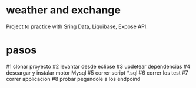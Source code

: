 # weather and exchange
Project to practice with Sring Data, Liquibase, Expose API.

# pasos
#1 clonar proyecto
#2 levantar desde eclipse
#3 updetear dependencias
#4 descargar y instalar motor Mysql
#5 correr script *.sql
#6 correr los test
#7 correr applicacion
#8 probar pegandole a los endpoind
